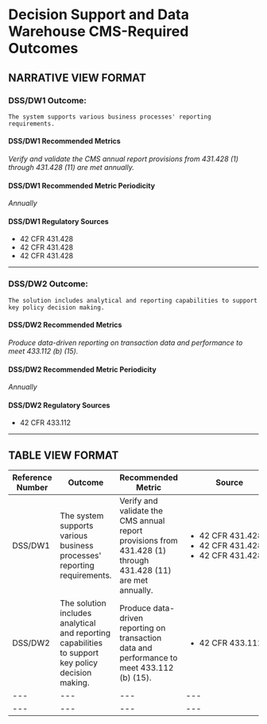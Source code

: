# Decision Support and Data Warehouse CMS-Required Outcomes
## NARRATIVE VIEW FORMAT

### DSS/DW1 Outcome:
`The system supports various business processes' reporting requirements.`

#### DSS/DW1 Recommended Metrics
*Verify and validate the CMS annual report provisions from 431.428 (1) through 431.428 (11) are met annually.*

#### DSS/DW1 Recommended Metric Periodicity
*Annually*

#### DSS/DW1 Regulatory Sources
- 42 CFR 431.428
- 42 CFR 431.428
- 42 CFR 431.428
---

### DSS/DW2 Outcome:
`The solution includes analytical and reporting capabilities to support key policy decision making.`

#### DSS/DW2 Recommended Metrics
*Produce data-driven reporting on transaction data and performance to meet 433.112 (b) (15).*

#### DSS/DW2 Recommended Metric Periodicity
*Annually*

#### DSS/DW2 Regulatory Sources
- 42 CFR 433.112

---
## TABLE VIEW FORMAT

| **Reference Number** | **Outcome** | **Recommended Metric** | &nbsp;&nbsp;&nbsp;&nbsp;&nbsp;&nbsp;&nbsp;&nbsp;&nbsp;&nbsp;&nbsp;&nbsp;&nbsp;&nbsp;**Source**&nbsp;&nbsp;&nbsp;&nbsp;&nbsp;&nbsp;&nbsp;&nbsp;&nbsp;&nbsp;&nbsp;&nbsp;&nbsp;&nbsp; | **Recommended Periodicity** |
| --- | --- | --- | --- | --- |
| DSS/DW1 | The system supports various business processes' reporting requirements. | Verify and validate the CMS annual report provisions from 431.428 (1) through 431.428 (11) are met annually. | <ul><li>42 CFR 431.428</li><li>42 CFR 431.428</li><li>42 CFR 431.428</li></ul> | Annual |
| DSS/DW2 | The solution includes analytical and reporting capabilities to support key policy decision making. | Produce data-driven reporting on transaction data and performance to meet 433.112 (b) (15). | <ul><li>42 CFR 433.112</li></ul> | Annual |
| --- | --- | --- | --- | --- |
| --- | --- | --- | --- | --- |
